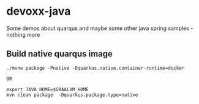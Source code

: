 # devoxx-java
Some demos about quarqus and maybe some other java spring samples - nothing more

## Build native quarqus image
    ./mvnw package -Pnative -Dquarkus.native.container-runtime=docker

    OR

    export JAVA_HOME=$GRAALVM_HOME
    mvn clean package  -Dquarkus.package.type=native


